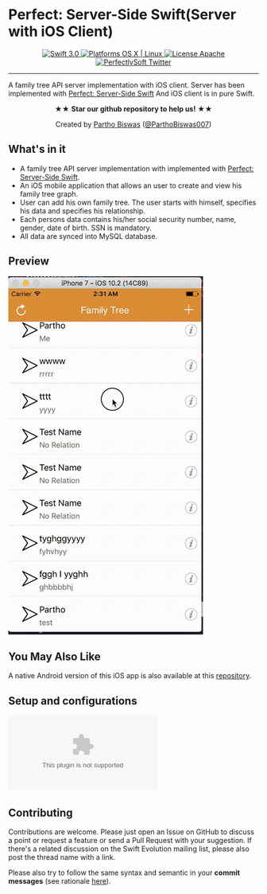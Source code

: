 # Perfect: Server-Side Swift(Server with iOS Client)

<p align="center">
<a href="https://developer.apple.com/swift/" target="_blank">
<img src="https://img.shields.io/badge/Swift-3.0-orange.svg?style=flat" alt="Swift 3.0">
</a>
<a href="https://developer.apple.com/swift/" target="_blank">
<img src="https://img.shields.io/badge/Platforms-OS%20X%20%7C%20Linux%20-lightgray.svg?style=flat" alt="Platforms OS X | Linux">
</a>
<a href="http://perfect.org/licensing.html" target="_blank">
<img src="https://img.shields.io/badge/License-Apache-lightgrey.svg?style=flat" alt="License Apache">
</a>
<a href="http://twitter.com/ParthoBiswas007" target="_blank">
<img src="https://img.shields.io/badge/Twitter-@ParthoBiswas007-blue.svg?style=flat" alt="PerfectlySoft Twitter">
</a>
</p>

----------

A family tree API server implementation with iOS client. Server has been implemented with [Perfect: Server-Side Swift](https://github.com/PerfectlySoft/Perfect) And iOS client is in pure Swift.

<p align="center" >★★ <b>Star our github repository to help us!</b> ★★</p>
<p align="center" >Created by <a href="http://parthobiswas.com/">Partho Biswas</a> (<a href="http://www.twitter.com/ParthoBiswas007">@ParthoBiswas007</a>)</p>

## What's in it

 * A family tree API server implementation with implemented with [Perfect: Server-Side Swift](https://github.com/PerfectlySoft/Perfect).
 * An iOS mobile application that allows an user to create and view his family tree graph.
 * User can add his own family tree. The user starts with himself, specifies his data and specifies his relationship.
 * Each persons data contains his/her social security number, name, gender, date of birth. SSN is mandatory.
 * All data are synced into MySQL database.

## Preview
![preview](/Preview.gif?raw=true)  
## You May Also Like
A native Android version of this iOS app is also available at this [repository](https://github.com/partho-maple/Perfect-Server-Side-Swift_android-App).

## Setup and configurations
![preview](/Setup.docx?raw=true) 

## Contributing

Contributions are welcome. Please just open an Issue on GitHub to discuss a point or request a feature or send a Pull Request with your suggestion. If there's a related discussion on the Swift Evolution mailing list, please also post the thread name with a link.

Please also try to follow the same syntax and semantic in your **commit messages** (see rationale [here](http://chris.beams.io/posts/git-commit/)).
